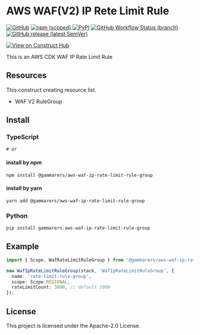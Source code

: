 # AWS WAF(V2) IP Rete Limit Rule

[![GitHub](https://img.shields.io/github/license/gammarers/aws-waf-ip-rate-limit-rule-group?style=flat-square)](https://github.com/gammarers/aws-waf-ip-rate-limit-rule-group/blob/main/LICENSE)
[![npm (scoped)](https://img.shields.io/npm/v/@gammarers/aws-waf-ip-rate-limit-rule-group?style=flat-square)](https://www.npmjs.com/package/@gammarers/aws-waf-ip-rate-limit-rule-group)
[![PyPI](https://img.shields.io/pypi/v/gammarers.aws-waf-ip-rate-limit-rule-group?style=flat-square)](https://pypi.org/project/gammarers.aws-waf-ip-rate-limit-rule-group/)
[![GitHub Workflow Status (branch)](https://img.shields.io/github/actions/workflow/status/gammarers/aws-waf-ip-rate-limit-rule-group/release.yml?branch=main&label=release&style=flat-square)](https://github.com/gammarers/aws-waf-ip-rate-limit-rule-group/actions/workflows/release.yml)
[![GitHub release (latest SemVer)](https://img.shields.io/github/v/release/gammarers/aws-waf-ip-rate-limit-rule-group?sort=semver&style=flat-square)](https://github.com/gammarers/aws-waf-ip-rate-limit-rule-group/releases)

[![View on Construct Hub](https://constructs.dev/badge?package=@gammarers/aws-waf-ip-rate-limit-rule-group)](https://constructs.dev/packages/@gammarers/aws-waf-ip-rate-limit-rule-group)

This is an AWS CDK WAF IP Rate Limit Rule

## Resources

This construct creating resource list.

- WAF V2 RuleGroup

## Install

### TypeScript

```shell
# or

```

#### install by npm

```shell
npm install @gammarers/aws-waf-ip-rate-limit-rule-group
```

#### install by yarn

```shell
yarn add @gammarers/aws-waf-ip-rate-limit-rule-group
```

### Python

```shell
pip install gammarers.aws-waf-ip-rate-limit-rule-group
```

## Example

```typescript
import { Scope, WafRateLimitRuleGroup } from '@gammarers/aws-waf-ip-rate-limit-rule-group';

new WafIpRateLimitRuleGroup(stack, 'WafIpRateLimitRuleGroup', {
  name: 'rate-limit-rule-group',
  scope: Scope.REGIONAL,
  rateLimitCount: 3000, // default 1000
});

```

## License

This project is licensed under the Apache-2.0 License.
